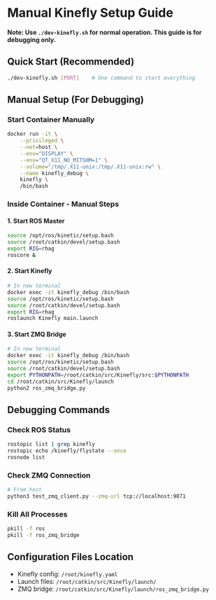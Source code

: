# Manual Kinefly Setup Guide

**Note: Use `./dev-kinefly.sh` for normal operation. This guide is for debugging only.**

## Quick Start (Recommended)
```bash
./dev-kinefly.sh [PORT]    # One command to start everything
```

## Manual Setup (For Debugging)

### Start Container Manually
```bash
docker run -it \
    --privileged \
    --net=host \
    --env="DISPLAY" \
    --env="QT_X11_NO_MITSHM=1" \
    --volume="/tmp/.X11-unix:/tmp/.X11-unix:rw" \
    --name kinefly_debug \
    kinefly \
    /bin/bash
```

### Inside Container - Manual Steps

#### 1. Start ROS Master
```bash
source /opt/ros/kinetic/setup.bash
source /root/catkin/devel/setup.bash
export RIG=rhag
roscore &
```

#### 2. Start Kinefly
```bash
# In new terminal
docker exec -it kinefly_debug /bin/bash
source /opt/ros/kinetic/setup.bash
source /root/catkin/devel/setup.bash
export RIG=rhag
roslaunch Kinefly main.launch
```

#### 3. Start ZMQ Bridge
```bash
# In new terminal
docker exec -it kinefly_debug /bin/bash
source /opt/ros/kinetic/setup.bash
source /root/catkin/devel/setup.bash
export PYTHONPATH=/root/catkin/src/Kinefly/src:$PYTHONPATH
cd /root/catkin/src/Kinefly/launch
python2 ros_zmq_bridge.py
```

## Debugging Commands

### Check ROS Status
```bash
rostopic list | grep kinefly
rostopic echo /kinefly/flystate --once
rosnode list
```

### Check ZMQ Connection
```bash
# From host
python3 test_zmq_client.py --zmq-url tcp://localhost:9871
```

### Kill All Processes
```bash
pkill -f ros
pkill -f ros_zmq_bridge
```

## Configuration Files Location
- Kinefly config: `/root/kinefly.yaml`
- Launch files: `/root/catkin/src/Kinefly/launch/`
- ZMQ bridge: `/root/catkin/src/Kinefly/launch/ros_zmq_bridge.py` 